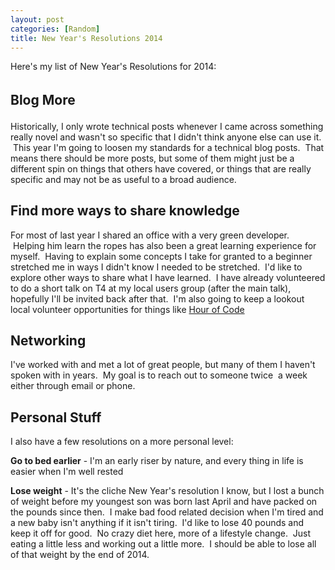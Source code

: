 ```yaml
---
layout: post
categories: [Random]
title: New Year's Resolutions 2014
---
```

Here's my list of New Year's Resolutions for 2014:
<h2><span style="font-size: 1em; line-height: 1.5em;">Blog More</span></h2>
Historically, I only wrote technical posts whenever I came across something really novel and wasn't so specific that I didn't think anyone else can use it.  This year I'm going to loosen my standards for a technical blog posts.  That means there should be more posts, but some of them might just be a different spin on things that others have covered, or things that are really specific and may not be as useful to a broad audience.
<!--more-->

<h2>Find more ways to share knowledge</h2>
For most of last year I shared an office with a very green developer.  Helping him learn the ropes has also been a great learning experience for myself.  Having to explain some concepts I take for granted to a beginner stretched me in ways I didn't know I needed to be stretched.  I'd like to explore other ways to share what I have learned.  I have already volunteered to do a short talk on T4 at my local users group (after the main talk), hopefully I'll be invited back after that.  I'm also going to keep a lookout local volunteer opportunities for things like <a href="http://code.org/hourofcode">Hour of Code</a>
<h2>Networking</h2>
I've worked with and met a lot of great people, but many of them I haven't spoken with in years.  My goal is to reach out to someone twice  a week either through email or phone.
<h2>Personal Stuff</h2>
I also have a few resolutions on a more personal level:

<strong>Go to bed earlier</strong> - I'm an early riser by nature, and every thing in life is easier when I'm well rested

<strong>Lose weight</strong> - It's the cliche New Year's resolution I know, but I lost a bunch of weight before my youngest son was born last April and have packed on the pounds since then.  I make bad food related decision when I'm tired and a new baby isn't anything if it isn't tiring.  I'd like to lose 40 pounds and keep it off for good.  No crazy diet here, more of a lifestyle change.  Just eating a little less and working out a little more.  I should be able to lose all of that weight by the end of 2014.
